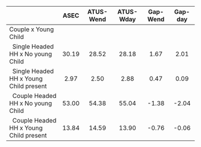 
|                      |         ASEC |    ATUS-Wend |    ATUS-Wday |     Gap-Wend |      Gap-day |
| -------------------- | :----------: | :----------: | :----------: | :----------: | :----------: |
| Couple x Young Child |              |              |              |              |              |
| &nbsp;&nbsp;Single Headed HH x No young Child |        30.19 |        28.52 |        28.18 |         1.67 |         2.01 |
| &nbsp;&nbsp;Single Headed HH x Young Child present |         2.97 |         2.50 |         2.88 |         0.47 |         0.09 |
| &nbsp;&nbsp;Couple Headed HH x No young Child |        53.00 |        54.38 |        55.04 |        -1.38 |        -2.04 |
| &nbsp;&nbsp;Couple Headed HH x Young Child present |        13.84 |        14.59 |        13.90 |        -0.76 |        -0.06 |

